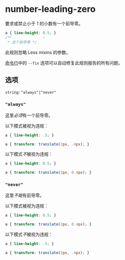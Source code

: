 # number-leading-zero

要求或禁止小于 1 的小数有一个前导零。

```css
a { line-height: 0.5; }
/**              ↑
 * 这个前导零 */
```

此规则忽略 Less mixins 的参数。

[命令行](../../../docs/user-guide/cli.md#自动修复错误)中的 `--fix` 选项可以自动修复此规则报告的所有问题。

## 选项

`string`: `"always"|"never"`

### `"always"`

这里*必须*有一个前导零。

以下模式被视为违规：

```css
a { line-height: .5; }
```

```css
a { transform: translate(2px, .4px); }
```

以下模式*不*被视为违规：

```css
a { line-height: 0.5; }
```

```css
a { transform: translate(2px, 0.4px); }
```

### `"never"`

这里*不能*有前导零。

以下模式被视为违规：

```css
a { line-height: 0.5; }
```

```css
a { transform: translate(2px, 0.4px); }
```

以下模式*不*被视为违规：

```css
a { line-height: .5; }
```

```css
a { transform: translate(2px, .4px); }
```
